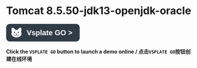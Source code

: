 # Tomcat 8.5.50-jdk13-openjdk-oracle

<a href="https://www.vsplate.com/?docker-compose=https://github.com/vsplate/dcenvs/tomcat/8.5.50-jdk13-openjdk-oracle"><img alt="VSPLATE GO" src="https://raw.githubusercontent.com/vsplate/images/master/vsgo_btn.png" width="200px"></a>

**Click the `VSPLATE GO` button to launch a demo online / 点击`VSPLATE GO`按钮创建在线环境**